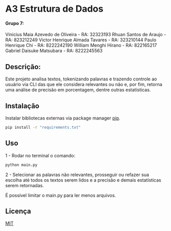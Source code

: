 # A3 Estrutura de Dados

#### Grupo 7:
Vinicius Maia Azevedo de Oliveira - RA: 32323193
Rhuan Santos de Araujo - RA: 823212249
Victor Henrique Almada Tavares - RA: 323210144
Paulo Henrique Chi - RA: 8222242190
William Menghi Hirano - RA: 822165217
Gabriel Daisuke Matsubara - RA: 8222245563

## Descrição:

Este projeto analisa textos, tokenizando palavras e trazendo controle ao usuário via CLI das que ele considera relevantes ou não e, por fim, retorna uma análise de precisão em porcentagem, dentre outras estatísticas.

## Instalação

Instalar bibliotecas externas via package manager [pip](https://pip.pypa.io/en/stable/).

```bash
pip install -r "requirements.txt"
```

## Uso

1 - Rodar no terminal o comando:

```bash
python main.py
```

2 - Selecionar as palavras não relevantes, prosseguir ou refazer sua escolha até todos os textos serem lidos e a precisão e demais estatísticas serem retornadas. 

É possível limitar o main.py para ler menos arquivos.

## Licença

[MIT](https://choosealicense.com/licenses/mit/)

